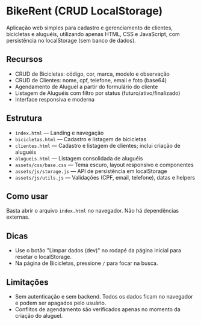# BikeRent (CRUD LocalStorage)

Aplicação web simples para cadastro e gerenciamento de clientes, bicicletas e aluguéis, utilizando apenas HTML, CSS e JavaScript, com persistência no localStorage (sem banco de dados).

## Recursos
- CRUD de Bicicletas: código, cor, marca, modelo e observação
- CRUD de Clientes: nome, cpf, telefone, email e foto (base64)
- Agendamento de Aluguel a partir do formulário do cliente
- Listagem de Aluguéis com filtro por status (futuro/ativo/finalizado)
- Interface responsiva e moderna

## Estrutura
- `index.html` — Landing e navegação
- `bicicletas.html` — Cadastro e listagem de bicicletas
- `clientes.html` — Cadastro e listagem de clientes; inclui criação de aluguéis
- `alugueis.html` — Listagem consolidada de aluguéis
- `assets/css/base.css` — Tema escuro, layout responsivo e componentes
- `assets/js/storage.js` — API de persistência em localStorage
- `assets/js/utils.js` — Validações (CPF, email, telefone), datas e helpers

## Como usar
Basta abrir o arquivo `index.html` no navegador. Não há dependências externas.

## Dicas
- Use o botão "Limpar dados (dev)" no rodapé da página inicial para resetar o localStorage.
- Na página de Bicicletas, pressione `/` para focar na busca.

## Limitações
- Sem autenticação e sem backend. Todos os dados ficam no navegador e podem ser apagados pelo usuário.
- Conflitos de agendamento são verificados apenas no momento da criação do aluguel.
